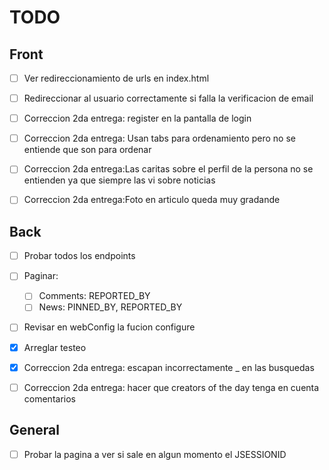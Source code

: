 # TODO

## Front
- [ ] Ver redireccionamiento de urls en index.html 
- [ ] Redireccionar al usuario correctamente si falla la verificacion de email
- [ ] Correccion 2da entrega: register en la pantalla de login
- [ ] Correccion 2da entrega: Usan tabs para ordenamiento pero no se entiende que son para ordenar
- [ ] Correccion 2da entrega:Las caritas sobre el perfil de la persona no se entienden ya que siempre las vi sobre noticias
- [ ] Correccion 2da entrega:Foto en articulo queda muy gradande


## Back
- [ ] Probar todos los endpoints
- [ ] Paginar:
  - [ ] Comments: REPORTED_BY
  - [ ] News: PINNED_BY, REPORTED_BY
- [ ] Revisar en webConfig la fucion configure
- [x] Arreglar testeo
- [x] Correccion 2da entrega: escapan incorrectamente _ en las busquedas
- [ ] Correccion 2da entrega: hacer que creators of the day tenga en cuenta comentarios


## General
- [ ] Probar la pagina a ver si sale en algun momento el JSESSIONID